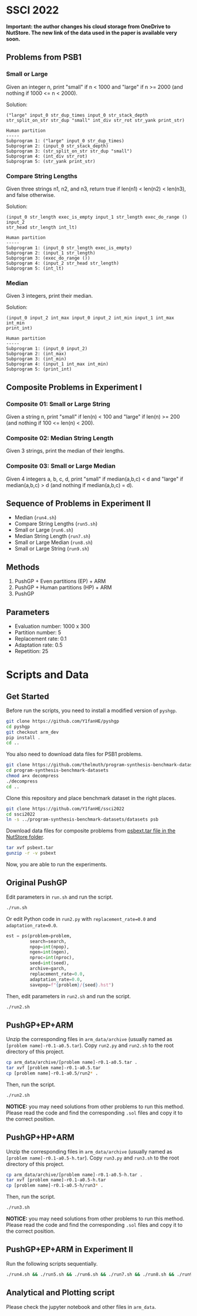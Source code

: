 # SSCI 2022

**Important: the author changes his cloud storage from OneDrive to NutStore. The new link of the data used in the paper is available very soon.**

## Problems from PSB1

### Small or Large

Given an integer n, print "small" if n < 1000 and "large" if n >= 2000 (and
nothing if 1000 <= n < 2000).

Solution:

```
("large" input_0 str_dup_times input_0 str_stack_depth str_split_on_str str_dup "small" int_div str_rot str_yank print_str)

Human partition
-----
Subprogram 1: ("large" input_0 str_dup_times)
Subprogram 2: (input_0 str_stack_depth)
Subprogram 3: (str_split_on_str str_dup "small")
Subprogram 4: (int_div str_rot)
Subprogram 5: (str_yank print_str)
```

### Compare String Lengths

Given three strings n1, n2, and n3, return true if len(n1) < len(n2) < len(n3),
and false otherwise.

Solution:

```
(input_0 str_length exec_is_empty input_1 str_length exec_do_range () input_2
str_head str_length int_lt)

Human partition
-----
Subprogram 1: (input_0 str_length exec_is_empty)
Subprogram 2: (input_1 str_length)
Subprogram 3: (exec_do_range ())
Subprogram 4: (input_2 str_head str_length)
Subprogram 5: (int_lt)
```

### Median

Given 3 integers, print their median.

Solution:

```
(input_0 input_2 int_max input_0 input_2 int_min input_1 int_max int_min
print_int)

Human partition
-----
Subprogram 1: (input_0 input_2)
Subprogram 2: (int_max)
Subprogram 3: (int_min)
Subprogram 4: (input_1 int_max int_min)
Subprogram 5: (print_int)
```

## Composite Problems in Experiment I

### Composite 01: Small or Large String

Given a string n, print "small" if len(n) < 100 and "large" if len(n) >= 200
(and nothing if 100 <= len(n) < 200).

### Composite 02: Median String Length

Given 3 strings, print the median of their lengths.

### Composite 03: Small or Large Median

Given 4 integers a, b, c, d, print "small" if median(a,b,c) < d and "large" if
median(a,b,c) > d (and nothing if median(a,b,c) = d).

## Sequence of Problems in Experiment II

- Median (`run4.sh`)
- Compare String Lengths (`run5.sh`)
- Small or Large (`run6.sh`)
- Median String Length (`run7.sh`)
- Small or Large Median (`run8.sh`)
- Small or Large String (`run9.sh`)

## Methods

1. PushGP + Even partitions (EP) + ARM
2. PushGP + Human partitions (HP) + ARM
3. PushGP

## Parameters

- Evaluation number: 1000 x 300
- Partition number: 5
- Replacement rate: 0.1
- Adaptation rate: 0.5
- Repetition: 25

# Scripts and Data

## Get Started

Before run the scripts, you need to install a modified version of `pyshgp`.

```sh
git clone https://github.com/Y1fanHE/pyshgp
cd pyshgp
git checkout arm_dev
pip install .
cd ..
```

You also need to download data files for PSB1 problems.

```sh
git clone https://github.com/thelmuth/program-synthesis-benchmark-datasets.git
cd program-synthesis-benchmark-datasets
chmod a+x decompress
./decompress
cd ..
```

Clone this repository and place benchmark dataset in the right places.

```sh
git clone https://github.com/Y1fanHE/ssci2022
cd ssci2022
ln -s ../program-synthesis-benchmark-datasets/datasets psb
```

Download data files for composite problems from [psbext.tar file in the NutStore folder](https://www.jianguoyun.com/p/DcQPg7EQ98vQChjAk-sEIAA).

```sh
tar xvf psbext.tar
gunzip -r -v psbext
```

Now, you are able to run the experiments.

## Original PushGP

Edit parameters in `run.sh` and run the script.

```sh
./run.sh
```

Or edit Python code in `run2.py` with `replacement_rate=0.0` and `adaptation_rate=0.0`.

```python
est = ps(problem=problem,
         search=search,
         npop=int(npop),
         ngen=int(ngen),
         nproc=int(nproc),
         seed=int(seed),
         archive=garch,
         replacement_rate=0.0,
         adaptation_rate=0.0,
         savepop=f"{problem}/{seed}.hst")
```

Then, edit parameters in `run2.sh` and run the script.

```sh
./run2.sh
```

## PushGP+EP+ARM

Unzip the corresponding files in `arm_data/archive` (usually named as `[problem name]-r0.1-a0.5.tar`). Copy `run2.py` and `run2.sh` to the root directory of this project.

```sh
cp arm_data/archive/[problem name]-r0.1-a0.5.tar .
tar xvf [problem name]-r0.1-a0.5.tar
cp [problem name]-r0.1-a0.5/run2* .
```

Then, run the script.

```sh
./run2.sh
```

**NOTICE:** you may need solutions from other problems to run this method. Please read the code and find the corresponding `.sol` files and copy it to the correct position.

## PushGP+HP+ARM

Unzip the corresponding files in `arm_data/archive` (usually named as `[problem name]-r0.1-a0.5-h.tar`). Copy `run3.py` and `run3.sh` to the root directory of this project.

```sh
cp arm_data/archive/[problem name]-r0.1-a0.5-h.tar .
tar xvf [problem name]-r0.1-a0.5-h.tar
cp [problem name]-r0.1-a0.5-h/run3* .
```

Then, run the script.

```sh
./run3.sh
```

**NOTICE:** you may need solutions from other problems to run this method. Please read the code and find the corresponding `.sol` files and copy it to the correct position.

## PushGP+EP+ARM in Experiment II

Run the following scripts sequentially.

```sh
./run4.sh && ./run5.sh && ./run6.sh && ./run7.sh && ./run8.sh && ./run9.sh
```

## Analytical and Plotting script

Please check the jupyter notebook and other files in `arm_data`.
